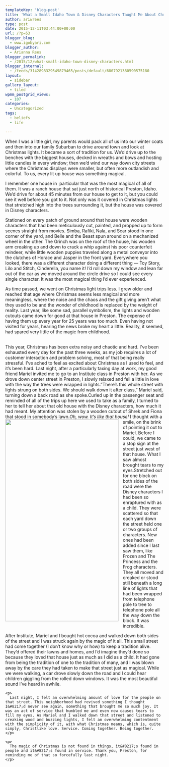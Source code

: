 ```yaml
---
templateKey: 'blog-post'
title: 'What a Small Idaho Town & Disney Characters Taught Me About Christmas'
author: ariwrees
type: post
date: 2015-12-11T03:44:00+00:00
url: /?p=53
blogger_blog:
  - www.igobyari.com
blogger_author:
  - Arianna Rees
blogger_permalink:
  - /2015/12/what-small-idaho-town-disney-characters.html
blogger_internal:
  - /feeds/3142898329549879465/posts/default/6807921380590575180
layout:
  - sidebar
gallery_layout:
  - tiled
wpmm_postgrid_views:
  - 107
categories:
  - Uncategorized
tags:
  - beliefs
  - life

---
```

<div dir="ltr" style="text-align: left;">
  <div style="clear: both;">
    When I was a little girl, my parents would pack all of us into our winter coats and then into our family Suburban to drive around town and look at Christmas lights. It became a sort of tradition for us. We&#8217;d drive up to the benches with the biggest houses, decked in wreaths and bows and hosting little candles in every window; then we&#8217;d wind our way down city streets where the Christmas displays were smaller, but often more outlandish and colorful. To us, every lit up house was something magical.
  </div>
  
  <p>
    I remember one house in  particular that was the most magical of all of them. It was a ranch house that sat just north of historical Preston, Idaho. We&#8217;d drive for about 45 minutes from our house to get to it, but you could see it well before you got to it. Not only was it covered in Christmas lights that stretched high into the trees surrounding it, but the house was covered in Disney characters.
  </p>
  
  <p>
    Stationed on every patch of ground around that house were wooden characters that had been meticulously cut, painted, and propped up to form scenes straight from movies. Simba, Rafiki, Nala, and Scar stood in one corner of the yard, and Belle and the Beast spun around on a mechanized wheel in the other. The Grinch was on the roof of the house, his wooden arm creaking up and down to crack a whip against his poor counterfeit reindeer, while little wooden puppies traveled along a metal conveyor into the clutches of Horace and Jasper in the front yard. Everywhere you looked, there was a different character doing a different thing &#8212; Toy Story, Lilo and Stitch, Cinderella, you name it! I&#8217;d roll down my window and lean far out of the car as we moved around the circle drive so I could see every single character. It was the most magical thing I&#8217;d ever experienced.
  </p>
  
  <p>
    As time passed, we went on Christmas light trips less. I grew older and reached that age where Christmas seems less magical and more meaningless, where the noise and the chaos and the gift giving aren&#8217;t what they used to be and the wonder of childhood is replaced by the weight of reality. Last year, like some sad, parallel symbolism, the lights and wooden cutouts came down for good at that house in Preston. The expense of having them up every year for 25 years was too much. Even having not visited for years, hearing the news broke my heart a little. Reality, it seemed, had spared very little of the magic from childhood.
  </p>
  
  <div>
    <a name="more"></a><br /> This year, Christmas has been extra noisy and chaotic and hard. I&#8217;ve been exhausted every day for the past three weeks, as my job requires a lot of customer interaction and problem solving, most of that being really stressful. I&#8217;ve ached to feel as excited about Christmas as I used to feel, and it&#8217;s been hard. Last night, after a particularly taxing day at work, my good friend Mariel invited me to go to an Institute class in Preston with her. As we drove down center street in Preston, I slowly relaxed and fell a little in love with the way the trees were wrapped in lights.&#8221;There&#8217;s this whole street with lights strung on both sides. We should walk down it after class,&#8221; Mariel said, turning down a back road as she spoke.Curled up in the passenger seat and reminded of all of the trips up here we used to take as a family, I turned to her to tell her about that old house with the Disney characters, how much it had meant. My attention was stolen by a wooden cutout of Shrek and Fiona that stood in somebody&#8217;s lawn.<a style="clear: left; float: left; margin-bottom: 1em; margin-right: 1em;" href="http://www.igobyari.com/wp-content/uploads/2015/12/20151209_221357-1.jpg"><img src="http://www.igobyari.com/wp-content/uploads/2015/12/20151209_221357.jpg" alt="" width="360" height="640" border="0" /></a><i>Oh, wow. It&#8217;s like that house! </i>I thought with a smile, on the brink of pointing it out to Mariel. Before I could, we came to a stop sign at the street just west of that house. What I saw almost brought tears to my eyes.Stretched out for one block on both sides of the road were the Disney characters I had been so enraptured with as a child. They were scattered so that each yard down the street held one or two groups of characters. New ones had been added since I last saw them, like Frozen and The Princess and the Frog characters. They all moved and creaked or stood still beneath a long line of lights that had been wrapped from telephone pole to tree to telephone pole all the way down the block. It was incredible.</p>
  </div>
  
  <div>
  </div>
  
  <div>
    <p>
      After Institute, Mariel and I bought hot cocoa and walked down both sides of the street and I was struck again by the magic of it all. This small street had come together (I don&#8217;t know why or how) to keep a tradition alive. They&#8217;d offered their lawns and homes, and I&#8217;d imagine they&#8217;d done so because they loved that house just as much as I did as a child. It had gone from being the tradition of one to the tradition of many, and I was blown away by the care they had taken to make that street just as magical. While we were walking, a car drove slowly down the road and I could hear children giggling from the rolled down windows. It was the most beautiful sound I&#8217;ve heard in awhile.
    </p>
    
    <p>
      Last night, I felt an overwhelming amount of love for the people on that street. This neighborhood had revived something I thought I&#8217;d never see again, something that brought me so much joy. It was an act of service that humbled me and even now causes tears to fill my eyes. As Mariel and I walked down that street and listened to creaking wood and buzzing lights, I felt an overwhelming contentment with the simplicity of it, with what Christmas means, which is, quite simply, Christlike love. Service. Coming together. Being together.
    </p>
    
    <p>
      The magic of Christmas is not found in things, it&#8217;s found in people and it&#8217;s found in service. Thank you, Preston, for reminding me of that so forcefully last night.
    </p>
  </div>
</div>